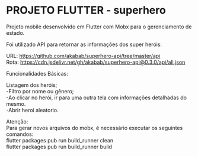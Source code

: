 # PROJETO FLUTTER - superhero
Projeto mobile desenvolvido em Flutter com Mobx para o gerenciamento de estado.

Foi utilizado API para retornar as informações dos super heróis:

URL: https://github.com/akabab/superhero-api/tree/master/api  </br>
Rota: https://cdn.jsdelivr.net/gh/akabab/superhero-api@0.3.0/api/all.json

Funcionalidades Básicas: </br>

Listagem dos heróis; </br>
-Filtro por nome ou gênero; </br>
-Ao clicar no herói, ir para uma outra tela com informações detalhadas do mesmo. </br>
-Abrir heroi aleatorio.

Atenção:  </br>
Para gerar novos arquivos do mobx, é necessário executar os seguintes comandos:  </br>
flutter packages pub run build_runner clean  </br>
flutter packages pub run build_runner build </br>
